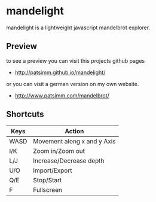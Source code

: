 mandelight
==========

mandelight is a lightweight javascript mandelbrot explorer.

Preview
-------

to see a preview you can visit this projects github pages 
+ http://patsimm.github.io/mandelight/

or you can visit a german version on my own website.
+ http://www.patsimm.com/mandelbrot/

Shortcuts
---------

| Keys | Action                      |
|------|-----------------------------|
| WASD | Movement along x and y Axis |
| I/K  | Zoom in/Zoom out            |
| L/J  | Increase/Decrease depth     |
| U/O  | Import/Export               |
| Q/E  | Stop/Start                  |
| F    | Fullscreen                  |
